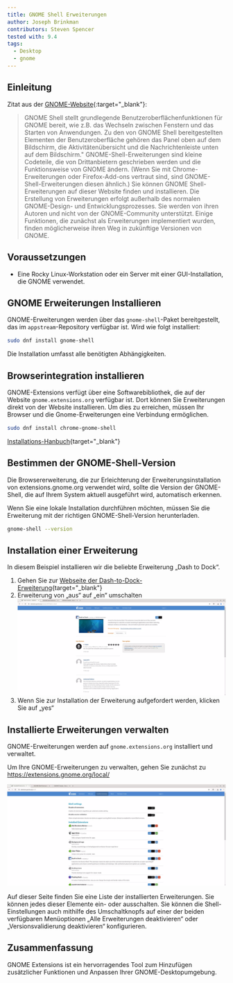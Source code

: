 ```yaml
---
title: GNOME Shell Erweiterungen
author: Joseph Brinkman
contributors: Steven Spencer
tested with: 9.4
tags:
  - Desktop
  - gnome
---
```


## Einleitung

Zitat aus der [GNOME-Website](https://extensions.gnome.org/about/){:target="_blank"}:

> GNOME Shell stellt grundlegende Benutzeroberflächenfunktionen für GNOME bereit, wie z.B. das Wechseln zwischen Fenstern und das Starten von Anwendungen. Zu den von GNOME Shell bereitgestellten Elementen der Benutzeroberfläche gehören das Panel oben auf dem Bildschirm, die Aktivitätenübersicht und die Nachrichtenleiste unten auf dem Bildschirm."
> GNOME-Shell-Erweiterungen sind kleine Codeteile, die von Drittanbietern geschrieben werden und die Funktionsweise von GNOME ändern. (Wenn Sie mit Chrome-Erweiterungen oder Firefox-Add-ons vertraut sind, sind GNOME-Shell-Erweiterungen diesen ähnlich.) Sie können GNOME Shell-Erweiterungen auf dieser Website finden und installieren.
> Die Erstellung von Erweiterungen erfolgt außerhalb des normalen GNOME-Design- und Entwicklungsprozesses. Sie werden von ihren Autoren und nicht von der GNOME-Community unterstützt. Einige Funktionen, die zunächst als Erweiterungen implementiert wurden, finden möglicherweise ihren Weg in zukünftige Versionen von GNOME.

## Voraussetzungen

- Eine Rocky Linux-Workstation oder ein Server mit einer GUI-Installation, die GNOME verwendet.

## GNOME Erweiterungen Installieren

GNOME-Erweiterungen werden über das `gnome-shell`-Paket bereitgestellt, das im `appstream`-Repository verfügbar ist. Wird wie folgt installiert:

```bash
sudo dnf install gnome-shell
```

Die Installation umfasst alle benötigten Abhängigkeiten.

## Browserintegration installieren

GNOME-Extensions verfügt über eine Softwarebibliothek, die auf der Website `gnome.extensions.org` verfügbar ist. Dort können Sie Erweiterungen direkt von der Website installieren. Um dies zu erreichen, müssen Ihr Browser und die Gnome-Erweiterungen eine Verbindung ermöglichen.

```bash
sudo dnf install chrome-gnome-shell
```

[Installations-Hanbuch](https://gnome.pages.gitlab.gnome.org/gnome-browser-integration/pages/installation-guide.html){target="_blank"}

## Bestimmen der GNOME-Shell-Version

Die Browsererweiterung, die zur Erleichterung der Erweiterungsinstallation von extensions.gnome.org verwendet wird, sollte die Version der GNOME-Shell, die auf Ihrem System aktuell ausgeführt wird, automatisch erkennen.

Wenn Sie eine lokale Installation durchführen möchten, müssen Sie die Erweiterung mit der richtigen GNOME-Shell-Version herunterladen.

```bash
gnome-shell --version
```

## Installation einer Erweiterung

In diesem Beispiel installieren wir die beliebte Erweiterung „Dash to Dock“.

1. Gehen Sie zur [Webseite der Dash-to-Dock-Erweiterung](https://extensions.gnome.org/extension/307/dash-to-dock/){target="_blank"}
2. Erweiterung von „aus“ auf „ein“ umschalten
   ![Erweiterung umschalten](images/gnome_extensions_images/gnome-shell-extensions-toggle-btn.webp)
3. Wenn Sie zur Installation der Erweiterung aufgefordert werden, klicken Sie auf „yes“

## Installierte Erweiterungen verwalten

GNOME-Erweiterungen werden auf `gnome.extensions.org` installiert und verwaltet.

Um Ihre GNOME-Erweiterungen zu verwalten, gehen Sie zunächst zu https://extensions.gnome.org/local/

![Manage GNOME extensions](images/gnome_extensions_images/gnome-shell-installed-extensions.webp)

Auf dieser Seite finden Sie eine Liste der installierten Erweiterungen. Sie können jedes dieser Elemente ein- oder ausschalten. Sie können die Shell-Einstellungen auch mithilfe des Umschaltknopfs auf einer der beiden verfügbaren Menüoptionen „Alle Erweiterungen deaktivieren“ oder „Versionsvalidierung deaktivieren“ konfigurieren.

## Zusammenfassung

GNOME Extensions ist ein hervorragendes Tool zum Hinzufügen zusätzlicher Funktionen und Anpassen Ihrer GNOME-Desktopumgebung.
